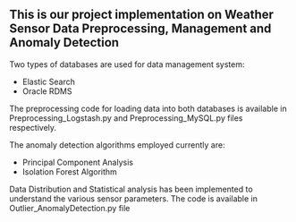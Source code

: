 ## This is our project implementation on Weather Sensor Data Preprocessing, Management and Anomaly Detection

Two types of databases are used for data management system: 
- Elastic Search
- Oracle RDMS

The preprocessing code for loading data into both databases is available in Preprocessing_Logstash.py and Preprocessing_MySQL.py files respectively. 

The anomaly detection algorithms employed currently are:
- Principal Component Analysis 
- Isolation Forest Algorithm


Data Distribution and Statistical analysis has been implemented to understand the various sensor parameters. The code is available in Outlier_AnomalyDetection.py file
